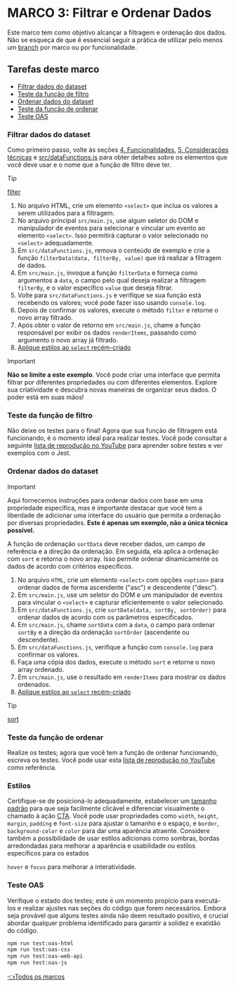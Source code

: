 # **MARCO 3:** Filtrar e Ordenar Dados

Este marco tem como objetivo alcançar a filtragem e
ordenação dos dados. Não se esqueça de que é essencial seguir
a prática de utilizar pelo menos um
[branch](https://www.atlassian.com/br/git/tutorials/comparing-workflows/feature-branch-workflow)
por marco ou por funcionalidade.

## Tarefas deste marco

- [Filtrar dados do dataset](#filtrar-dados-do-dataset)
- [Teste da função de filtro](#teste-da-função-de-filtro)
- [Ordenar dados do dataset](#ordenar-dados-do-dataset)
- [Teste da função de ordenar](#teste-da-função-de-ordenar)
- [Teste OAS](#teste-oas)

### Filtrar dados do dataset

Como primeiro passo, volte às seções
[4. Funcionalidades](../README.pt.md/#4-funcionalidades),
[5. Considerações técnicas](../README.pt.md/#5-considerações-técnicas) e
[src/dataFunctions.js](../README.pt.md/#srcdatafunctionsjs)
para obter detalhes sobre os elementos que você deve usar e
o nome que a função de filtro deve ter.

> [!TIP]
> [filter](https://developer.mozilla.org/es/docs/Web/JavaScript/Reference/Global_Objects/Array/filter)

1. No arquivo HTML, crie um elemento `<select>`
que inclua os valores a serem utilizados para a filtragem.
2. No arquivo principal `src/main.js`, use algum seletor
do DOM e manipulador de eventos para selecionar e vincular um
evento ao elemento `<select>`. Isso permitirá capturar o valor
selecionado no `<select>` adequadamente.
3. Em `src/dataFunctions.js`, remova o conteúdo de exemplo
e crie a função `filterData(data, filterBy, value)` que
irá realizar a filtragem de dados.
4. Em `src/main.js`, invoque a função `filterData` e forneça
como argumentos a `data`, o campo pelo qual deseja realizar a
filtragem `filterBy`, e o valor específico `value` que deseja
filtrar.
5. Volte para `src/dataFunctions.js` e verifique se sua função está
recebendo os valores; você pode fazer isso usando `console.log`.
6. Depois de confirmar os valores, execute o método
`filter` e retorne o novo array filtrado.
7. Após obter o valor de retorno em `src/main.js`,
chame a função responsável por exibir os dados `renderItems`,
passando como argumento o novo array já filtrado.
8. [Aplique estilos ao `select` recém-criado](#estilos)

> [!IMPORTANT]
> **Não se limite a este exemplo**. Você pode criar
> uma interface que permita filtrar por diferentes
> propriedades ou com diferentes elementos. Explore
> sua criatividade e descubra novas maneiras
> de organizar seus dados.
> O poder está em suas mãos!

### Teste da função de filtro

Não deixe os testes para o final! Agora que sua função
de filtragem está funcionando, é o momento ideal
para realizar testes. Você pode consultar a seguinte
[lista de reprodução no YouTube](https://www.youtube.com/watch?v=gsTfbwfVvDE&list=PLiAEe0-R7u8kqvibxkK9tqqoJXnhgtefg)
para aprender sobre testes e ver exemplos com o Jest.

### Ordenar dados do dataset

> [!IMPORTANT]
> Aqui fornecemos instruções para ordenar
> dados com base em uma propriedade específica,
> mas é importante destacar que você tem a
> liberdade de adicionar uma interface do usuário que
> permita a ordenação por diversas propriedades.
> **Este é apenas um exemplo, não a única técnica possível.**
>

A função de ordenação `sortData` deve receber dados, um campo de
referência e a direção da ordenação. Em seguida, ela aplica a ordenação
com `sort` e retorna o novo array. Isso permite ordenar
dinamicamente os dados de acordo com critérios específicos.

1. No arquivo `HTML`, crie um elemento `<select>` com opções
`<option>` para ordenar dados de forma ascendente ("asc") e descendente ("desc").
2. Em `src/main.js`, use um seletor do DOM e um manipulador
de eventos para vincular o `<select>` e capturar eficientemente
o valor selecionado.
3. Em `src/dataFunctions.js`, crie `sortData(data, sortBy, sortOrder)`
para ordenar dados de acordo com os parâmetros especificados.
4. Em `src/main.js`, chame `sortData` com a `data`,
o campo para ordenar `sortBy` e a direção da ordenação
`sortOrder` (ascendente ou descendente).
5. Em `src/dataFunctions.js`, verifique a função
com `console.log` para confirmar os valores.
6. Faça uma cópia dos dados, execute o método `sort`
e retorne o novo array ordenado.
7. Em `src/main.js`, use o resultado em
`renderItems` para mostrar os dados ordenados.
8. [Aplique estilos ao `select` recém-criado](#estilos)

> [!TIP]
> [sort](https://developer.mozilla.org/es/docs/Web/JavaScript/Reference/Global_Objects/Array/sort)

### Teste da função de ordenar

Realize os testes; agora que você tem a função de
ordenar funcionando, escreva os testes. Você pode usar esta
[lista de reprodução no YouTube](https://www.youtube.com/watch?v=gsTfbwfVvDE&list=PLiAEe0-R7u8kqvibxkK9tqqoJXnhgtefg)
como referência.

### Estilos

Certifique-se de posicioná-lo adequadamente, estabelecer um
[tamanho padrão](https://www.w3.org/TR/WCAG21/#target-size)
para que seja facilmente clicável e diferenciar
visualmente o chamado à ação
[CTA](https://www.40defiebre.com/que-es/call-to-action).
Você pode usar propriedades como `width`, `height`, `margin`,
`padding` e `font-size` para ajustar o tamanho e o
espaço, e `border`, `background-color` e `color`
para dar uma aparência atraente. Considere também a
possibilidade de usar estilos adicionais como sombras, bordas
arredondadas para melhorar a aparência e usabilidade ou estilos
específicos para os estados

 `hover` e `focus` para melhorar a
interatividade.

### Teste OAS

Verifique o estado dos testes;
este é um momento propício para executá-los
e realizar ajustes nas seções do
código que forem necessários. Embora seja provável que alguns
testes ainda não deem resultado
positivo, é crucial abordar qualquer problema
identificado para garantir a solidez e exatidão do código.

``` sh
npm run test:oas-html
npm run test:oas-css
npm run test:oas-web-api
npm run test:oas-js
```

[👈Todos os marcos](../README.pt.md#6-marcos)
